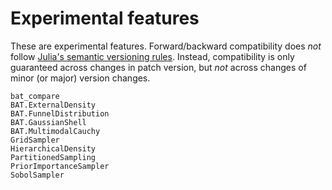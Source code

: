 # Experimental features

These are experimental features. Forward/backward compatibility does *not*
follow [Julia's semantic versioning rules](https://julialang.github.io/Pkg.jl/v1/compatibility/).
Instead, compatibility is only guaranteed across changes in patch version, but
*not* across changes of minor (or major) version changes.

```@docs
bat_compare
BAT.ExternalDensity
BAT.FunnelDistribution
BAT.GaussianShell
BAT.MultimodalCauchy
GridSampler
HierarchicalDensity
PartitionedSampling
PriorImportanceSampler
SobolSampler
```
